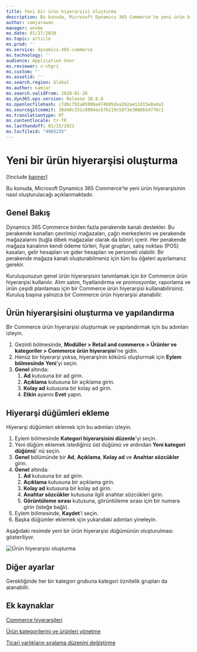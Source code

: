 ```yaml
---
title: Yeni bir ürün hiyerarşisi oluşturma
description: Bu konuda, Microsoft Dynamics 365 Commerce'te yeni ürün hiyerarşisinin nasıl oluşturulacağı açıklanmaktadır.
author: samjarawan
manager: annbe
ms.date: 01/27/2020
ms.topic: article
ms.prod: ''
ms.service: dynamics-365-commerce
ms.technology: ''
audience: Application User
ms.reviewer: v-chgri
ms.custom: ''
ms.assetid: ''
ms.search.region: Global
ms.author: samjar
ms.search.validFrom: 2020-01-20
ms.dyn365.ops.version: Release 10.0.8
ms.openlocfilehash: c7d0c792a8590be474b05dea262ae11d15e0ada3
ms.sourcegitcommit: 38d40c331c8894acb7b119c5073e3088b54776c1
ms.translationtype: HT
ms.contentlocale: tr-TR
ms.lasthandoff: 01/15/2021
ms.locfileid: "4965235"
---
```

# <a name="create-a-new-product-hierarchy"></a>Yeni bir ürün hiyerarşisi oluşturma


[!include [banner](includes/banner.md)]

Bu konuda, Microsoft Dynamics 365 Commerce'te yeni ürün hiyerarşisinin nasıl oluşturulacağı açıklanmaktadır.

## <a name="overview"></a>Genel Bakış

Dynamics 365 Commerce birden fazla perakende kanalı destekler. Bu perakende kanalları çevrimiçi mağazaları, çağrı merkezlerini ve perakende mağazalarını (tuğla dibek mağazalar olarak da bilinir) içerir. Her perakende mağaza kanalının kendi ödeme türleri, fiyat grupları, satış noktası (POS) kasaları, gelir hesapları ve gider hesapları ve personeli olabilir. Bir perakende mağaza kanalı oluşturabilmeniz için tüm bu öğeleri ayarlamanız gerekir. 

Kuruluşunuzun genel ürün hiyerarşisini tanımlamak için bir Commerce ürün hiyerarşisi kullanılır. Alım satım, fiyatlandırma ve promosyonlar, raporlama ve ürün çeşidi planlaması için bir Commerce ürün hiyerarşisi kullanabilirsiniz. Kuruluş başına yalnızca bir Commerce ürün hiyerarşisi atanabilir.

## <a name="create-and-configure-a-product-hierarchy"></a>Ürün hiyerarşisini oluşturma ve yapılandırma

Bir Commerce ürün hiyerarşisi oluşturmak ve yapılandırmak için bu adımları izleyin.

1. Gezinti bölmesinde, **Modüller \> Retail and commerce \> Ürünler ve kategoriler \> Commerce ürün hiyerarşisi**'ne gidin.
1. Henüz bir hiyerarşi yoksa, hiyerarşinin kökünü oluşturmak için **Eylem bölmesinde** **Yeni**'yi seçin.
1. **Genel** altında:
    1. **Ad** kutusuna bir ad girin.
    1. **Açıklama** kutusuna bir açıklama girin.
    1. **Kolay ad** kutusuna bir kolay ad girin.
    1. **Etkin** ayarını **Evet** yapın.

## <a name="add-hierarchy-nodes"></a>Hiyerarşi düğümleri ekleme

Hiyerarşi düğümleri eklemek için bu adımları izleyin.

1. Eylem bölmesinde **Kategori hiyerarşisini düzenle**'yi seçin.
1. Yeni düğüm eklemek istediğiniz üst düğümü ve ardından **Yeni kategori düğümü**' nü seçin.
1. **Genel** bölümünde bir **Ad**, **Açıklama**, **Kolay ad** ve **Anahtar sözcükler** girin.
1. **Genel** altında:
    1. **Ad** kutusuna bir ad girin.
    1. **Açıklama** kutusuna bir açıklama girin.
    1. **Kolay ad** kutusuna bir kolay ad girin.
    1. **Anahtar sözcükler** kutusuna ilgili anahtar sözcükleri girin.
    1. **Görüntüleme sırası** kutusuna, görüntüleme sırası için bir numara girin (isteğe bağlı).
1. Eylem bölmesinde, **Kaydet**'i seçin.
1. Başka düğümler eklemek için yukarıdaki adımları yineleyin.

Aşağıdaki resimde yeni bir ürün hiyerarşisi düğümünün oluşturulması gösteriliyor.

![Ürün hiyerarşisi oluşturma](media/create-product-hierarchy.png)

## <a name="other-settings"></a>Diğer ayarlar

Gerektiğinde her bir kategori grubuna kategori öznitelik grupları da atanabilir.  

## <a name="additional-resources"></a>Ek kaynaklar

[Commerce hiyerarşileri](retail-hierarchies.md)

[Ürün kategorilerini ve ürünleri yönetme ](category-management-product-creation.md)

[Ticari varlıkların sıralama düzenini değiştirme](custom-order-categories-nav-retail-prod-hierarchy.md)
